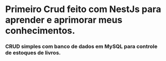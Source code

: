 # Primeiro Crud feito com NestJs para aprender e aprimorar meus conhecimentos. 

### CRUD simples com banco de dados em MySQL para controle de estoques de livros. 
